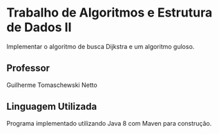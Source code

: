 # Trabalho de Algoritmos e Estrutura de Dados II

Implementar o algoritmo de busca Dijkstra e um algoritmo guloso.

## Professor
Guilherme Tomaschewski Netto

## Linguagem Utilizada
Programa implementado utilizando Java 8 com Maven para construção.